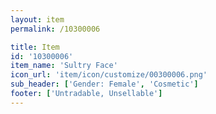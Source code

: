 ```yaml
---
layout: item
permalink: /10300006

title: Item
id: '10300006'
item_name: 'Sultry Face'
icon_url: 'item/icon/customize/00300006.png'
sub_header: ['Gender: Female', 'Cosmetic']
footer: ['Untradable, Unsellable']
---
```

